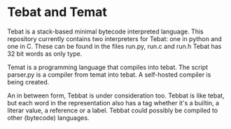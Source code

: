 # Tebat and Temat

Tebat is a stack-based minimal bytecode interpreted language.
This repository currently contains two interpreters for Tebat: one in python and one in C.
These can be found in the files run.py, run.c and run.h
Tebat has 32 bit words as only type.

Temat is a programming language that compiles into tebat.
The script parser.py is a compiler from temat into tebat.
A self-hosted compiler is being created.

An in between form, Tebbat is under consideration too.
Tebbat is like tebat, but each word in the representation also has a tag whether it's a builtin, a literar value, a reference or a label.
Tebbat could possibly be compiled to other (bytecode) languages.


